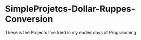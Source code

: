 # SimpleProjetcs-Dollar-Ruppes-Conversion
These is the Projects I've tried in my earlier days of Programming
